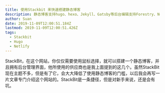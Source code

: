 ```yaml
---
title: 使用Stackbit 来快速搭建静态博客
description: 静态博客支持hugo、hexo、Jekyll、Gatsby等后台编辑支持Forestry、Netlify CMS、Contentful
author: Suan
date: 2019-11-09T12:00:51.184Z
lastmod: 2019-11-09T12:00:51.426Z
tags:
  - Stackbit
  - Hugo
  - Netlify
---
```

StackBit，在这个网站，你仅仅需要使用鼠标选择，就可以搭建一个静态博客，并且拥有后台管理界面，他所使用的供应商也是我上面提到的这几个。虽然StackBit现在主题不多，但是有了它，会大大降低了使用静态博客的门槛，以后我会再写一片文章专门介绍这个网站的。StackBit是一条捷径，但是对新手来说，还是会有坑。
